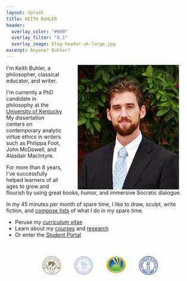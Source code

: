 ```yaml
---
layout: splash
title: KEITH BUHLER
header: 
  overlay_color: "#000"
  overlay_filter: "0.1"
  overlay_image: blog-header-uk-large.jpg
excerpt: Anyone? Buhler? 
--- 
```


<img src="/images/keithbuhler-golden.png" alt="Keith Buhler" hspace="40px" align="right"> 

I'm Keith Buhler, a philosopher, classical educator, and writer. 

I'm currently a PhD candidate in philosophy at the [University of Kentucky](https://philosophy.as.uky.edu/users/kebu226) My dissertation centers on contemporary analytic virtue ethics in writers such as Philippa Foot, John McDowell, and Alasdair MacIntyre. 

For more than 8 years, I've successfully helped learners of all ages to grow and flourish by using great books, humor, and immersive Socratic dialogue. 

In my 45 minutes per month of spare time, I like to draw, sculpt, write fiction, and [compose lists](https://en.wikipedia.org/wiki/Recursion) of what I do in my spare time. 

* Peruse my [curriculum vitae](/cv)
* Learn about my [courses](/teaching) and [research](/research)
* Or enter the [Student Portal](/students) 


<br>
<br>

<div align="center"> &nbsp;&nbsp; <img src="/images/seal-biola.png" alt="Biola" height="50" align="center" hspace="10px" width="50"> &nbsp;&nbsp; <img src="/images/seal-thi.png" alt="Torrey Honors" height="50" width="50" align="center" hspace="10px"> &nbsp;&nbsp; <img src="/images/seal-balamand.png" alt="Balamand" height="52" width="52" align="center" hspace="10px"> &nbsp;&nbsp; <img src="/images/seal-uk.png" alt="Kentucky" height="50" width="50" align="center" hspace="10px"> &nbsp;&nbsp; </div>